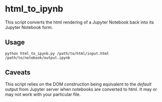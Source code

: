 # html_to_ipynb

This script converts the html rendering of a Jupyter Notebook back into its Jupyter Notebook form. 

## Usage

```
python html_to_ipynb.py /path/to/html/input.html /path/to/notebook/output.ipynb
```

## Caveats

This script relies on the DOM construction being equivalent to the *default* output from Jupyter server when notebooks are converted to html. It may or may not work with your particular file.
